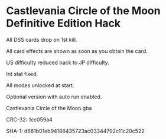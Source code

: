 # Castlevania Circle of the Moon Definitive Edition Hack

All DSS cards drop on 1st kill.

All card effects are shown as soon as you obtain the card.

US difficulty reduced back to JP difficulty.

Int stat fixed.

All modes unlocked at start.

Optional version with auto run enabled.

Castlevania Circle of the Moon.gba

CRC-32: 1cc059a4

SHA-1: d661b01eb94186435723ac03344792c11c20c522
